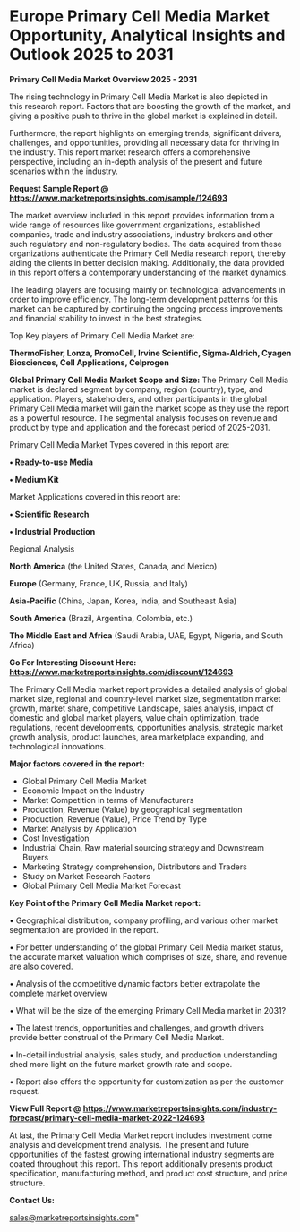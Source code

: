 # Europe Primary Cell Media Market Opportunity, Analytical Insights and Outlook 2025 to 2031

<Strong> Primary Cell Media Market Overview 2025 - 2031</strong>

The rising technology in Primary Cell Media Market is also depicted in this research report. Factors that are boosting the growth of the market, and giving a positive push to thrive in the global market is explained in detail.

Furthermore, the report highlights on emerging trends, significant drivers, challenges, and opportunities, providing all necessary data for thriving in the industry. This report market research offers a comprehensive perspective, including an in-depth analysis of the present and future scenarios within the industry.

<strong>Request Sample Report @ <a href=https://www.marketreportsinsights.com/sample/124693>https://www.marketreportsinsights.com/sample/124693</a></strong>

The market overview included in this report provides information from a wide range of resources like government organizations, established companies, trade and industry associations, industry brokers and other such regulatory and non-regulatory bodies. The data acquired from these organizations authenticate the Primary Cell Media research report, thereby aiding the clients in better decision making. Additionally, the data provided in this report offers a contemporary understanding of the market dynamics.

The leading players are focusing mainly on technological advancements in order to improve efficiency. The long-term development patterns for this market can be captured by continuing the ongoing process improvements and financial stability to invest in the best strategies.

Top Key players of Primary Cell Media Market are:

<strong>ThermoFisher, Lonza, PromoCell, Irvine Scientific, Sigma-Aldrich, Cyagen Biosciences, Cell Applications, Celprogen</strong>

<strong><b>Global Primary Cell Media Market Scope and Size:</b></strong>
The Primary Cell Media market is declared segment by company, region (country), type, and application. Players, stakeholders, and other participants in the global Primary Cell Media market will gain the market scope as they use the report as a powerful resource. The segmental analysis focuses on revenue and product by type and application and the forecast period of 2025-2031.

Primary Cell Media Market Types covered in this report are:

<strong>• Ready-to-use Media

• Medium Kit</strong>

Market Applications covered in this report are:

<strong>• Scientific Research

• Industrial Production</strong> 

Regional Analysis

<strong>North America</strong> (the United States, Canada, and Mexico)

<strong>Europe</strong> (Germany, France, UK, Russia, and Italy)

<strong>Asia-Pacific</strong> (China, Japan, Korea, India, and Southeast Asia)

<strong>South America</strong> (Brazil, Argentina, Colombia, etc.)

<strong>The Middle East and Africa</strong> (Saudi Arabia, UAE, Egypt, Nigeria, and South Africa)

<strong>Go For Interesting Discount Here: <a href=https://www.marketreportsinsights.com/discount/124693>https://www.marketreportsinsights.com/discount/124693</a></strong>

The Primary Cell Media market report provides a detailed analysis of global market size, regional and country-level market size, segmentation market growth, market share, competitive Landscape, sales analysis, impact of domestic and global market players, value chain optimization, trade regulations, recent developments, opportunities analysis, strategic market growth analysis, product launches, area marketplace expanding, and technological innovations.

<strong><b>Major factors covered in the report:</b></strong>
<ul>
  <li>Global Primary Cell Media Market </li>
  <li>Economic Impact on the Industry</li>
  <li>Market Competition in terms of Manufacturers</li>
  <li>Production, Revenue (Value) by geographical segmentation</li>
  <li>Production, Revenue (Value), Price Trend by Type</li>
  <li>Market Analysis by Application</li>
  <li>Cost Investigation</li>
  <li>Industrial Chain, Raw material sourcing strategy and Downstream Buyers</li>
  <li>Marketing Strategy comprehension, Distributors and Traders</li>
  <li>Study on Market Research Factors</li>
  <li>Global Primary Cell Media Market Forecast</li>
</ul>

<strong><b>Key Point of the Primary Cell Media Market report:</b></strong>

• Geographical distribution, company profiling, and various other market segmentation are provided in the report.

• For better understanding of the global Primary Cell Media market status, the accurate market valuation which comprises of size, share, and revenue are also covered.

• Analysis of the competitive dynamic factors better extrapolate the complete market overview

• What will be the size of the emerging Primary Cell Media market in 2031?

• The latest trends, opportunities and challenges, and growth drivers provide better construal of the Primary Cell Media Market.

• In-detail industrial analysis, sales study, and production understanding shed more light on the future market growth rate and scope.

• Report also offers the opportunity for customization as per the customer request.

<strong><b>View Full Report @ <a href=https://www.marketreportsinsights.com/industry-forecast/primary-cell-media-market-2022-124693>https://www.marketreportsinsights.com/industry-forecast/primary-cell-media-market-2022-124693</a></b></strong>


At last, the Primary Cell Media Market report includes investment come analysis and development trend analysis. The present and future opportunities of the fastest growing international industry segments are coated throughout this report. This report additionally presents product specification, manufacturing method, and product cost structure, and price structure.

<strong>Contact Us:</strong>

sales@marketreportsinsights.com"
